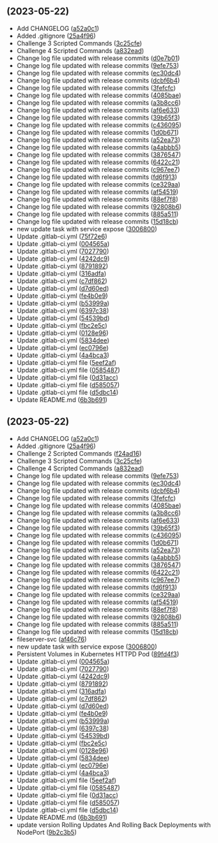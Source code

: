 ##  (2023-05-22)

* Add CHANGELOG ([a52a0c1](https://gitlab.com/javedaws3/devops/commit/a52a0c1))
* Added .gitignore ([25a4f96](https://gitlab.com/javedaws3/devops/commit/25a4f96))
* Challenge 3 Scripted Commands ([3c25cfe](https://gitlab.com/javedaws3/devops/commit/3c25cfe))
* Challenge 4 Scripted Commands ([a832ead](https://gitlab.com/javedaws3/devops/commit/a832ead))
* Change log file updated with release commits ([d0e7b01](https://gitlab.com/javedaws3/devops/commit/d0e7b01))
* Change log file updated with release commits ([9efe753](https://gitlab.com/javedaws3/devops/commit/9efe753))
* Change log file updated with release commits ([ec30dc4](https://gitlab.com/javedaws3/devops/commit/ec30dc4))
* Change log file updated with release commits ([dcbf6b4](https://gitlab.com/javedaws3/devops/commit/dcbf6b4))
* Change log file updated with release commits ([3fefcfc](https://gitlab.com/javedaws3/devops/commit/3fefcfc))
* Change log file updated with release commits ([4085bae](https://gitlab.com/javedaws3/devops/commit/4085bae))
* Change log file updated with release commits ([a3b8cc6](https://gitlab.com/javedaws3/devops/commit/a3b8cc6))
* Change log file updated with release commits ([af6e633](https://gitlab.com/javedaws3/devops/commit/af6e633))
* Change log file updated with release commits ([39b65f3](https://gitlab.com/javedaws3/devops/commit/39b65f3))
* Change log file updated with release commits ([c436095](https://gitlab.com/javedaws3/devops/commit/c436095))
* Change log file updated with release commits ([1d0b671](https://gitlab.com/javedaws3/devops/commit/1d0b671))
* Change log file updated with release commits ([a52ea73](https://gitlab.com/javedaws3/devops/commit/a52ea73))
* Change log file updated with release commits ([a4abbb5](https://gitlab.com/javedaws3/devops/commit/a4abbb5))
* Change log file updated with release commits ([3876547](https://gitlab.com/javedaws3/devops/commit/3876547))
* Change log file updated with release commits ([6422c21](https://gitlab.com/javedaws3/devops/commit/6422c21))
* Change log file updated with release commits ([c967ee7](https://gitlab.com/javedaws3/devops/commit/c967ee7))
* Change log file updated with release commits ([fd6f913](https://gitlab.com/javedaws3/devops/commit/fd6f913))
* Change log file updated with release commits ([ce329aa](https://gitlab.com/javedaws3/devops/commit/ce329aa))
* Change log file updated with release commits ([af54519](https://gitlab.com/javedaws3/devops/commit/af54519))
* Change log file updated with release commits ([88ef7f8](https://gitlab.com/javedaws3/devops/commit/88ef7f8))
* Change log file updated with release commits ([92808b6](https://gitlab.com/javedaws3/devops/commit/92808b6))
* Change log file updated with release commits ([885a511](https://gitlab.com/javedaws3/devops/commit/885a511))
* Change log file updated with release commits ([15d18cb](https://gitlab.com/javedaws3/devops/commit/15d18cb))
* new update task with service expose ([3006800](https://gitlab.com/javedaws3/devops/commit/3006800))
* Update .gitlab-ci.yml ([75f72e6](https://gitlab.com/javedaws3/devops/commit/75f72e6))
* Update .gitlab-ci.yml ([004565a](https://gitlab.com/javedaws3/devops/commit/004565a))
* Update .gitlab-ci.yml ([7027790](https://gitlab.com/javedaws3/devops/commit/7027790))
* Update .gitlab-ci.yml ([4242dc9](https://gitlab.com/javedaws3/devops/commit/4242dc9))
* Update .gitlab-ci.yml ([8791892](https://gitlab.com/javedaws3/devops/commit/8791892))
* Update .gitlab-ci.yml ([316adfa](https://gitlab.com/javedaws3/devops/commit/316adfa))
* Update .gitlab-ci.yml ([c7df862](https://gitlab.com/javedaws3/devops/commit/c7df862))
* Update .gitlab-ci.yml ([d7d60ed](https://gitlab.com/javedaws3/devops/commit/d7d60ed))
* Update .gitlab-ci.yml ([fe4b0e9](https://gitlab.com/javedaws3/devops/commit/fe4b0e9))
* Update .gitlab-ci.yml ([b53999a](https://gitlab.com/javedaws3/devops/commit/b53999a))
* Update .gitlab-ci.yml ([6397c38](https://gitlab.com/javedaws3/devops/commit/6397c38))
* Update .gitlab-ci.yml ([54539bd](https://gitlab.com/javedaws3/devops/commit/54539bd))
* Update .gitlab-ci.yml ([fbc2e5c](https://gitlab.com/javedaws3/devops/commit/fbc2e5c))
* Update .gitlab-ci.yml ([0128e96](https://gitlab.com/javedaws3/devops/commit/0128e96))
* Update .gitlab-ci.yml ([5834dee](https://gitlab.com/javedaws3/devops/commit/5834dee))
* Update .gitlab-ci.yml ([ec0796e](https://gitlab.com/javedaws3/devops/commit/ec0796e))
* Update .gitlab-ci.yml ([4a4bca3](https://gitlab.com/javedaws3/devops/commit/4a4bca3))
* Update .gitlab-ci.yml file ([5eef2af](https://gitlab.com/javedaws3/devops/commit/5eef2af))
* Update .gitlab-ci.yml file ([0585487](https://gitlab.com/javedaws3/devops/commit/0585487))
* Update .gitlab-ci.yml file ([0d31acc](https://gitlab.com/javedaws3/devops/commit/0d31acc))
* Update .gitlab-ci.yml file ([d585057](https://gitlab.com/javedaws3/devops/commit/d585057))
* Update .gitlab-ci.yml file ([d5dbc14](https://gitlab.com/javedaws3/devops/commit/d5dbc14))
* Update README.md ([6b3b691](https://gitlab.com/javedaws3/devops/commit/6b3b691))



##  (2023-05-22)

* Add CHANGELOG ([a52a0c1](https://gitlab.com/javedaws3/devops/commit/a52a0c1))
* Added .gitignore ([25a4f96](https://gitlab.com/javedaws3/devops/commit/25a4f96))
* Challenge 2 Scripted Commands ([f24ad16](https://gitlab.com/javedaws3/devops/commit/f24ad16))
* Challenge 3 Scripted Commands ([3c25cfe](https://gitlab.com/javedaws3/devops/commit/3c25cfe))
* Challenge 4 Scripted Commands ([a832ead](https://gitlab.com/javedaws3/devops/commit/a832ead))
* Change log file updated with release commits ([9efe753](https://gitlab.com/javedaws3/devops/commit/9efe753))
* Change log file updated with release commits ([ec30dc4](https://gitlab.com/javedaws3/devops/commit/ec30dc4))
* Change log file updated with release commits ([dcbf6b4](https://gitlab.com/javedaws3/devops/commit/dcbf6b4))
* Change log file updated with release commits ([3fefcfc](https://gitlab.com/javedaws3/devops/commit/3fefcfc))
* Change log file updated with release commits ([4085bae](https://gitlab.com/javedaws3/devops/commit/4085bae))
* Change log file updated with release commits ([a3b8cc6](https://gitlab.com/javedaws3/devops/commit/a3b8cc6))
* Change log file updated with release commits ([af6e633](https://gitlab.com/javedaws3/devops/commit/af6e633))
* Change log file updated with release commits ([39b65f3](https://gitlab.com/javedaws3/devops/commit/39b65f3))
* Change log file updated with release commits ([c436095](https://gitlab.com/javedaws3/devops/commit/c436095))
* Change log file updated with release commits ([1d0b671](https://gitlab.com/javedaws3/devops/commit/1d0b671))
* Change log file updated with release commits ([a52ea73](https://gitlab.com/javedaws3/devops/commit/a52ea73))
* Change log file updated with release commits ([a4abbb5](https://gitlab.com/javedaws3/devops/commit/a4abbb5))
* Change log file updated with release commits ([3876547](https://gitlab.com/javedaws3/devops/commit/3876547))
* Change log file updated with release commits ([6422c21](https://gitlab.com/javedaws3/devops/commit/6422c21))
* Change log file updated with release commits ([c967ee7](https://gitlab.com/javedaws3/devops/commit/c967ee7))
* Change log file updated with release commits ([fd6f913](https://gitlab.com/javedaws3/devops/commit/fd6f913))
* Change log file updated with release commits ([ce329aa](https://gitlab.com/javedaws3/devops/commit/ce329aa))
* Change log file updated with release commits ([af54519](https://gitlab.com/javedaws3/devops/commit/af54519))
* Change log file updated with release commits ([88ef7f8](https://gitlab.com/javedaws3/devops/commit/88ef7f8))
* Change log file updated with release commits ([92808b6](https://gitlab.com/javedaws3/devops/commit/92808b6))
* Change log file updated with release commits ([885a511](https://gitlab.com/javedaws3/devops/commit/885a511))
* Change log file updated with release commits ([15d18cb](https://gitlab.com/javedaws3/devops/commit/15d18cb))
* fileserver-svc ([af46c76](https://gitlab.com/javedaws3/devops/commit/af46c76))
* new update task with service expose ([3006800](https://gitlab.com/javedaws3/devops/commit/3006800))
* Persistent Volumes in Kubernetes HTTPD Pod ([89fd4f3](https://gitlab.com/javedaws3/devops/commit/89fd4f3))
* Update .gitlab-ci.yml ([004565a](https://gitlab.com/javedaws3/devops/commit/004565a))
* Update .gitlab-ci.yml ([7027790](https://gitlab.com/javedaws3/devops/commit/7027790))
* Update .gitlab-ci.yml ([4242dc9](https://gitlab.com/javedaws3/devops/commit/4242dc9))
* Update .gitlab-ci.yml ([8791892](https://gitlab.com/javedaws3/devops/commit/8791892))
* Update .gitlab-ci.yml ([316adfa](https://gitlab.com/javedaws3/devops/commit/316adfa))
* Update .gitlab-ci.yml ([c7df862](https://gitlab.com/javedaws3/devops/commit/c7df862))
* Update .gitlab-ci.yml ([d7d60ed](https://gitlab.com/javedaws3/devops/commit/d7d60ed))
* Update .gitlab-ci.yml ([fe4b0e9](https://gitlab.com/javedaws3/devops/commit/fe4b0e9))
* Update .gitlab-ci.yml ([b53999a](https://gitlab.com/javedaws3/devops/commit/b53999a))
* Update .gitlab-ci.yml ([6397c38](https://gitlab.com/javedaws3/devops/commit/6397c38))
* Update .gitlab-ci.yml ([54539bd](https://gitlab.com/javedaws3/devops/commit/54539bd))
* Update .gitlab-ci.yml ([fbc2e5c](https://gitlab.com/javedaws3/devops/commit/fbc2e5c))
* Update .gitlab-ci.yml ([0128e96](https://gitlab.com/javedaws3/devops/commit/0128e96))
* Update .gitlab-ci.yml ([5834dee](https://gitlab.com/javedaws3/devops/commit/5834dee))
* Update .gitlab-ci.yml ([ec0796e](https://gitlab.com/javedaws3/devops/commit/ec0796e))
* Update .gitlab-ci.yml ([4a4bca3](https://gitlab.com/javedaws3/devops/commit/4a4bca3))
* Update .gitlab-ci.yml file ([5eef2af](https://gitlab.com/javedaws3/devops/commit/5eef2af))
* Update .gitlab-ci.yml file ([0585487](https://gitlab.com/javedaws3/devops/commit/0585487))
* Update .gitlab-ci.yml file ([0d31acc](https://gitlab.com/javedaws3/devops/commit/0d31acc))
* Update .gitlab-ci.yml file ([d585057](https://gitlab.com/javedaws3/devops/commit/d585057))
* Update .gitlab-ci.yml file ([d5dbc14](https://gitlab.com/javedaws3/devops/commit/d5dbc14))
* Update README.md ([6b3b691](https://gitlab.com/javedaws3/devops/commit/6b3b691))
* update version Rolling Updates And Rolling Back Deployments with NodePort ([9b2c3b5](https://gitlab.com/javedaws3/devops/commit/9b2c3b5))



